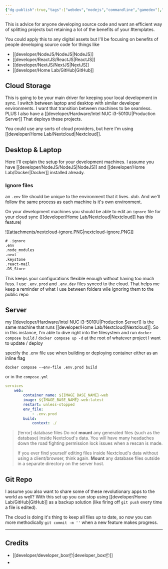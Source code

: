 ```yaml
---
{"dg-publish":true,"tags":["webdev","nodejs","commandline","gamedev"],"permalink":"/developer/advice/modern-app-development-workflow/","dgPassFrontmatter":true}
---
```


This is advice for anyone developing source code and want an efficient way of splitting projects but retaining a lot of the benefits of your #templates. 

You could apply this to any digital assets but I'll be focusing on benefits of people developing source code for things like
- [[developer/NodeJS/NodeJS\|NodeJS]]
- [[developer/ReactJS/ReactJS\|ReactJS]]
- [[developer/NextJS/NextJS\|NextJS]]
- [[developer/Home Lab/GitHub\|GitHub]]
## Cloud Storage
This is going to be your main driver for keeping your local development in sync. I switch between laptop and desktop with similar developer environments. I want that transition between machines to be seamless. PLUS I also have a [[developer/Hardware/Intel NUC i3-5010U\|Production Server]] That deploys these projects.

You could use any sorts of cloud providers, but here I'm using [[developer/Home Lab/Nextcloud\|Nextcloud]]. 
## Desktop & Laptop
Here I'll explain the setup for your development machines. I assume you have [[developer/NodeJS/NodeJS\|NodeJS]] and [[developer/Home Lab/Docker\|Docker]] installed already.
### Ignore files
an `.env` file should be unique to the environment that it lives. *duh*. And we'll follow the same process as each machine is it's own environment. 

On your development machines you should be able to edit an `ignore` file for your cloud sync ([[developer/Home Lab/Nextcloud\|Nextcloud]] has this feature)

![[attachments/nextcloud-ignore.PNG|nextcloud-ignore.PNG]]

```txt
# .ignore
.env
.node_modules
.next
.keystone
.react-mail
.DS_Store
```

This keeps your configurations flexible enough without having too much fuss. I use `.env.prod` and `.env.dev` files synced to the cloud. That helps me keep a reminder of what I use between folders wile ignoring them to the public repo
## Server
my [[developer/Hardware/Intel NUC i3-5010U\|Production Server]] is the same machine that runs [[developer/Home Lab/Nextcloud\|Nextcloud]]. So in this instance, I'm able to dive right into the filesystem and run `docker compose build` / `docker compose up -d` at the root of whatever project I want to update / deploy

specify the .env file use when building or deploying container either as an inline flag

```shell
docker compose --env-file .env.prod build
```

or in the `compose.yml`

```yml
services
	web:
		container_name: ${IMAGE_BASE_NAME}-web
		image: ${IMAGE_BASE_NAME}-web:latest
		restart: unless-stopped
		env_file:
			- .env.prod
		build: 
			context: ./
```

> [!error] database files
> Do not **mount** any generated files (such as the database) inside Nextcloud's data. You will have many headaches down the road fighting permission lock issues when a rescan is made. 
> 
> If you ever find yourself editing files inside Nextcloud's data without using a client/browser, think again. **Mount** any database files outside in a separate directory on the server host.
## Git Repo
I assume you also want to share some of these revolutionary apps to the world as well? With this set up you can stop using [[developer/Home Lab/GitHub\|GitHub]] as a backup solution (like firing off `git push` every time a file is edited).

The cloud is doing it's thing to keep all files up to date, so now you can more methodically `git commit -m ''` when a new feature makes progress.

---
## Credits
- [[developer/developer_box📦\|developer_box📦]]
- 